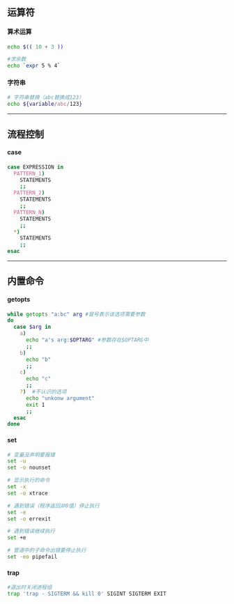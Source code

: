 
## 运算符
#### 算术运算
```bash
echo $(( 10 + 3 ))

#求余数
echo `expr 5 % 4`
```
#### 字符串
```bash
# 字符串替换（abc替换成123）
echo ${variable/abc/123}
```

---
## 流程控制
#### case
```bash
case EXPRESSION in
  PATTERN_1)
    STATEMENTS
    ;;
  PATTERN_2)
    STATEMENTS
    ;;
  PATTERN_N)
    STATEMENTS
    ;;
  *)
    STATEMENTS
    ;;
esac
```






---
## 内置命令
#### getopts

```bash
while getopts "a:bc" arg #冒号表示该选项需要参数
do
  case $arg in
    a)
      echo "a's arg:$OPTARG" #参数存在$OPTARG中
      ;;
    b)
      echo "b"
      ;;
    c)
      echo "c"
      ;;
    ?)  #不认识的选项
      echo "unkonw argument"
      exit 1
      ;;
  esac
done
```

#### set

```bash
# 变量没声明要报错
set -u
set -o nounset

# 显示执行的命令
set -x
set -o xtrace

# 遇到错误（程序返回非0值）停止执行
set -e
set -o errexit

# 遇到错误继续执行
set +e

# 管道中的子命令出错要停止执行
set -eo pipefail
```



#### trap

```bash
#退出时关闭进程组
trap 'trap - SIGTERM && kill 0' SIGINT SIGTERM EXIT
```